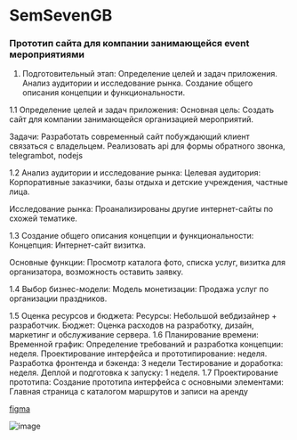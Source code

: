 # SemSevenGB

### Прототип сайта для компании занимающейся event мероприятиями


1. Подготовительный этап:
Определение целей и задач приложения.
Анализ аудитории и исследование рынка.
Создание общего описания концепции и функциональности.  

1.1 Определение целей и задач приложения:
Основная цель:
Создать сайт для компании занимающейся организацией мероприятий.

Задачи:
Разработать современный сайт побуждающий клиент связаться с владельцем.
Реализовать api для формы обратного звонка, telegrambot, nodejs

1.2 Анализ аудитории и исследование рынка:
Целевая аудитория:
Корпоративные заказчики, базы отдыха и детские учреждения, частные лица.

Исследование рынка:
Проанализированы другие интернет-сайты по схожей тематике.

1.3 Создание общего описания концепции и функциональности:
Концепция:
Интернет-сайт визитка.

Основные функции:
Просмотр каталога фото, списка услуг, визитка для организатора, возможность оставить заявку.

1.4 Выбор бизнес-модели:
Модель монетизации:
Продажа услуг по организации праздников.

1.5 Оценка ресурсов и бюджета:
Ресурсы:
Небольшой вебдизайнер + разработчик.
Бюджет:
Оценка расходов на разработку, дизайн, маркетинг и обслуживание сервера.
1.6 Планирование времени:
Временной график:
Определение требований и разработка концепции: неделя.
Проектирование интерфейса и прототипирование: неделя.
Разработка фронтенда и бэкенда: 3 недели
Тестирование и доработка: неделя.
Деплой и подготовка к запуску: 1 неделя.
1.7 Проектирование прототипа:
Создание прототипа интерфейса с основными элементами:
Главная страница с каталогом маршрутов и записи на аренду

[figma](https://www.figma.com/file/q9ao12U2GzIp8kWBwKniVy/Untitled?type=design&node-id=0%3A1&mode=design&t=VUYgiaDJqYGh4ozW-1)


![image](https://github.com/ScherbakovM/SemSevenGB/assets/109952823/391262c3-1841-4a47-8ecb-dadc6368c323)
